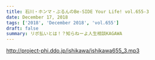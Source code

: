 ```yaml
---
title: 石川・ホンマ・ぶるんのBe-SIDE Your Life! vol.655-3
date: December 17, 2018
tags: ['2018', 'December 2018', 'vol.655']
draft: false
summary: リボ払いとは！？知らねーよ人生相談KAGAWA
---
```


http://project-phi.ddo.jp/ishikawa/ishikawa655_3.mp3
